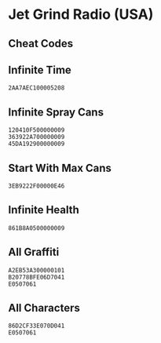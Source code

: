 # Jet Grind Radio (USA)

## Cheat Codes

## Infinite Time

```
2AA7AEC100005208

```

## Infinite Spray Cans

```
120410F500000009
363922A700000009
45DA192900000009

```

## Start With Max Cans

```
3EB9222F00000E46

```

## Infinite Health

```
861B8A0500000009

```

## All Graffiti

```
A2EB53A300000101
B20778BFE06D7041
E0507061

```

## All Characters

```
86D2CF33E070D041
E0507061

```

